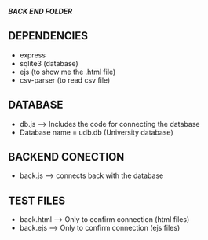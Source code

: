 ***BACK END FOLDER***

## DEPENDENCIES
- express 
- sqlite3 (database)
- ejs (to show me the .html file)
- csv-parser (to read csv file)

## DATABASE
- db.js --> Includes the code for connecting the database
- Database name = udb.db (University database)

## BACKEND CONECTION
- back.js --> connects back with the database

## TEST FILES
- back.html --> Only to confirm connection (html files)
- back.ejs --> Only to confirm connection (ejs files)